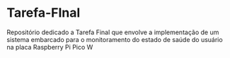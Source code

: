 # Tarefa-FInal
Repositório dedicado a Tarefa Final que envolve a implementação de um sistema embarcado para o monitoramento do estado de saúde do usuário na placa Raspberry Pi Pico W
